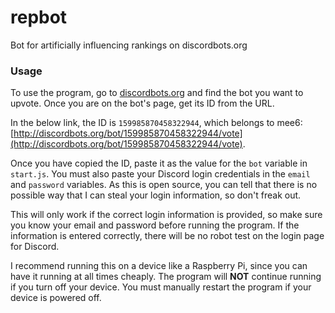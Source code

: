 # repbot
Bot for artificially influencing rankings on discordbots.org

### Usage
To use the program, go to [discordbots.org](discordbots.org) and find the bot
you want to upvote. Once you are on the bot's page, get its ID from the URL.

In the below link, the ID is `159985870458322944`, which belongs to mee6:
[http://discordbots.org/bot/159985870458322944/vote](http://discordbots.org/bot/159985870458322944/vote).

Once you have copied the ID, paste it as the value for the `bot` variable in
`start.js`. You must also paste your Discord login credentials in the `email`
and `password` variables. As this is open source, you can tell that there is no
possible way that I can steal your login information, so don't freak out.

This will only work if the correct login information is provided, so make sure
you know your email and password before running the program. If the information
is entered correctly, there will be no robot test on the login page for Discord.

I recommend running this on a device like a Raspberry Pi, since you can have it
running at all times cheaply. The program will **NOT** continue running if you
turn off your device. You must manually restart the program if your device is
powered off.
